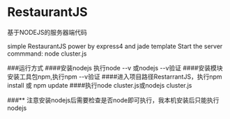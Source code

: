 # RestaurantJS
基于NODEJS的服务器端代码


simple RestaurantJS power by express4 and jade template
Start the server commmand:  node cluster.js

###运行方式
####安装nodejs 执行node --v 或nodejs --v验证
####安装模块安装工具包npm,执行npm --v验证
####进入项目路径RestarrantJS，执行npm install 或 npm update
####执行node cluster.js或nodejs cluster.js

###** 注意安装nodejs后需要检查是否node即可执行，我本机安装后只能执行nodejs

